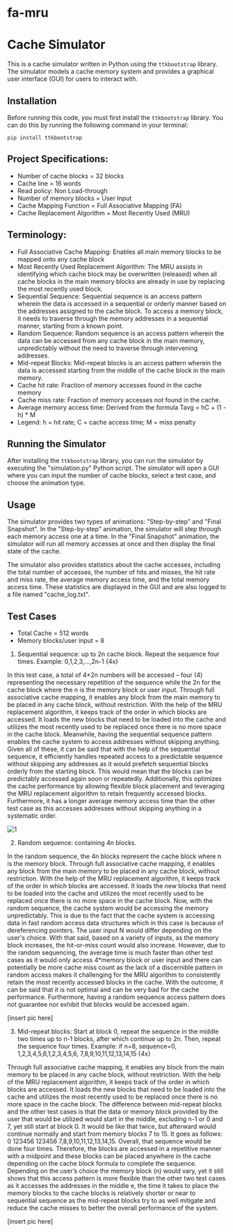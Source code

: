# fa-mru

# Cache Simulator

This is a cache simulator written in Python using the `ttkbootstrap` library. The simulator models a cache memory system and provides a graphical user interface (GUI) for users to interact with.

## Installation

Before running this code, you must first install the `ttkbootstrap` library. You can do this by running the following command in your terminal:

``` 
pip install ttkbootstrap
```

## Project Specifications:
- Number of cache blocks = 32 blocks
- Cache line = 16 words
- Read policy: Non Load-through
- Number of memory blocks = User Input
- Cache Mapping Function = Full Associative Mapping (FA)
- Cache Replacement Algorithm = Most Recently Used (MRU)

## Terminology:
- Full Associative Cache Mapping: Enables all main memory blocks to be mapped onto any cache block
- Most Recently Used Replacement Algorithm: The MRU assists in identifying which cache block may be overwritten (released) when all cache blocks in the main memory blocks are already in use by replacing the most recently used block.
- Sequential Sequence: Sequential sequence is an access pattern wherein the data is accessed in a sequential or orderly manner based on the addresses assigned to the cache block. To access a memory block, it needs to traverse through the memory addresses in a sequential manner, starting from a known point.
- Random Sequence: Random sequence is an access pattern wherein the data can be accessed from any cache block in the main memory, unpredictably without the need to traverse through intervening addresses.
- Mid-repeat Blocks: Mid-repeat blocks is an access pattern wherein the data is accessed starting from the middle of the cache block in the main memory.
- Cache hit rate: Fraction of memory accesses found in the cache memory
- Cache miss rate: Fraction of memory accesses not found in the cache.
- Average memory access time: Derived from the formula Tavg = hC + (1 - h) * M
- Legend:
h = hit rate; C = cache access time; M = miss penalty

## Running the Simulator

After installing the `ttkbootstrap` library, you can run the simulator by executing the "simulation.py" Python script. The simulator will open a GUI where you can input the number of cache blocks, select a test case, and choose the animation type.

## Usage

The simulator provides two types of animations: "Step-by-step" and "Final Snapshot". In the "Step-by-step" animation, the simulator will step through each memory access one at a time. In the "Final Snapshot" animation, the simulator will run all memory accesses at once and then display the final state of the cache.

The simulator also provides statistics about the cache accesses, including the total number of accesses, the number of hits and misses, the hit rate and miss rate, the average memory access time, and the total memory access time. These statistics are displayed in the GUI and are also logged to a file named "cache_log.txt".

## Test Cases
* Total Cache = 512 words
* Memory blocks/user input = 8

1. Sequential sequence: up to 2n cache block. Repeat the sequence four times. Example: 0,1,2,3,…,2n-1 {4x}

In this test case, a total of 4*2n numbers will be accessed – four (4) representing the necessary repetition of the sequence while the 2n for the cache block where the n is the memory block or user input. Through full associative cache mapping, it enables any block from the main memory to be placed in any cache block, without restriction. With the help of the MRU replacement algorithm, it keeps track of the order in which blocks are accessed. It loads the new blocks that need to be loaded into the cache and utilizes the most recently used to be replaced once there is no more space in the cache block. Meanwhile, having the sequential sequence pattern enables the cache system to access addresses without skipping anything. Given all of these, it can be said that with the help of the sequential sequence, it efficiently handles repeated access to a predictable sequence without skipping any addresses as it would prefetch sequential blocks orderly from the starting block. This would mean that the blocks can be predictably accessed again soon or repeatedly. Additionally, this optimizes the cache performance by allowing flexible block placement and leveraging the MRU replacement algorithm to retain frequently accessed blocks. Furthermore, it has a longer average memory access time than the other test case as this accesses addresses without skipping anything in a systematic order. 

![1](https://github.com/aewassup/fa-mru/assets/141651743/f3c3d5df-34ee-4638-8fdc-2900f7d6db52)


2. Random sequence: containing 4n blocks.

In the random sequence, the 4n blocks represent the cache block where n is the memory block. Through full associative cache mapping, it enables any block from the main memory to be placed in any cache block, without restriction. With the help of the MRU replacement algorithm, it keeps track of the order in which blocks are accessed. It loads the new blocks that need to be loaded into the cache and utilizes the most recently used to be replaced once there is no more space in the cache block. Now, with the random sequence, the cache system would be accessing the memory unpredictably. This is due to the fact that the cache system is accessing data in fast random access data structures which in this case is because of dereferencing pointers. The user input N would differ depending on the user's choice. With that said, based on a variety of inputs, as the memory block increases, the hit-or-miss count would also increase. However, due to the random sequencing, the average time is much faster than other test cases as it would only access 4*memory block or user input and there can potentially be more cache miss count as the lack of a discernible pattern in random access makes it challenging for the MRU algorithm to consistently retain the most recently accessed blocks in the cache. With the outcome, it can be said that it is not optimal and can be very bad for the cache performance. Furthermore, having a random sequence access pattern does not guarantee nor exhibit that blocks would be accessed again. 

[insert pic here]

3. Mid-repeat blocks: Start at block 0, repeat the sequence in the middle two times up to n-1 blocks, after which continue up to 2n. Then, repeat the sequence four times. Example: if n=8, sequence=0, 1,2,3,4,5,6,1,2,3,4,5,6, 7,8,9,10,11,12,13,14,15 {4x}
   
Through full associative cache mapping, it enables any block from the main memory to be placed in any cache block, without restriction. With the help of the MRU replacement algorithm, it keeps track of the order in which blocks are accessed. It loads the new blocks that need to be loaded into the cache and utilizes the most recently used to be replaced once there is no more space in the cache block. The difference between mid-repeat blocks and the other test cases is that the data or memory block provided by the user that would be utilized would start in the middle, excluding n-1 or 0 and 7, yet still start at block 0. It would be like that twice, but afterward would continue normally and start from memory blocks 7 to 15. It goes as follows: 0 123456 123456 7,8,9,10,11,12,13,14,15. Overall, that sequence would be done four times. Therefore, the blocks are accessed in a repetitive manner with a midpoint and these blocks can be placed anywhere in the cache depending on the cache block formula to complete the sequence. Depending on the user’s choice the memory block (n) would vary, yet it still shows that this access pattern is more flexible than the other two test cases as it accesses the addresses in the middle e, the time it takes to place the memory blocks to the cache blocks is relatively shorter or near to sequential sequence as the mid-repeat blocks try to as well mitigate and reduce the cache misses to better the overall performance of the system.

[insert pic here]



